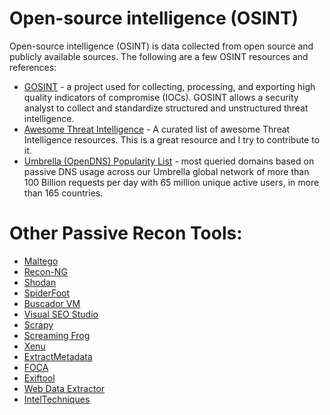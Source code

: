 # Open-source intelligence (OSINT)

Open-source intelligence (OSINT) is data collected from open source and publicly available sources. The following are a few OSINT resources and references:

- [GOSINT](https://github.com/ciscocsirt/gosint) - a project used for collecting, processing, and exporting high quality indicators of compromise (IOCs). GOSINT allows a security analyst to collect and standardize structured and unstructured threat intelligence.
- [Awesome Threat Intelligence](https://github.com/santosomar/awesome-threat-intelligence) - A curated list of awesome Threat Intelligence resources. This is a great resource and I try to contribute to it.
- [Umbrella (OpenDNS) Popularity List](http://s3-us-west-1.amazonaws.com/umbrella-static/index.html) - most queried domains based on passive DNS usage across our Umbrella global network of more than 100 Billion requests per day with 65 million unique active users, in more than 165 countries.

# Other Passive Recon Tools:
- [Maltego](https://www.paterva.com/web7/)
- [Recon-NG](https://bitbucket.org/LaNMaSteR53/recon-ng)
- [Shodan](https://shodan.io)
- [SpiderFoot](http://spiderfoot.net)
- [Buscador VM](https://inteltechniques.com/buscador)
- [Visual SEO Studio](https://visual-seo.com/)
- [Scrapy](https://scrapy.org)
- [Screaming Frog](https://www.screamingfrog.co.uk)
- [Xenu](http://home.snafu.de)
- [ExtractMetadata](http://www.extractmetadata.com)
- [FOCA](https://elevenpaths.com)
- [Exiftool](https://www.sno.phy.queensu.ca/~phil/exiftool/)
- [Web Data Extractor](http://www.webextractor.com)
- [IntelTechniques](https://inteltechniques.com)

